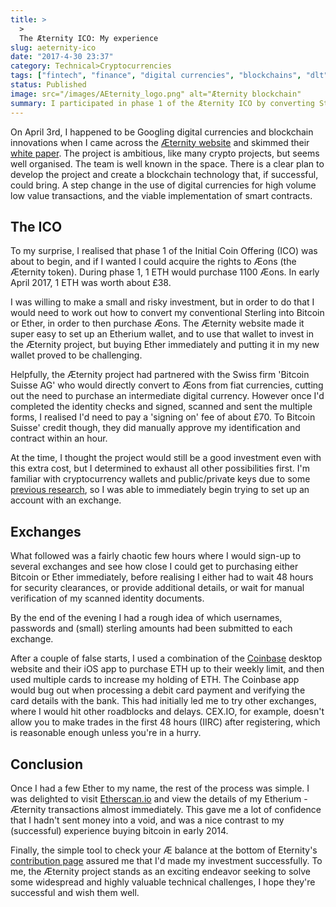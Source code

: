 ```yaml
---
title: >
  >
  The Æternity ICO: My experience
slug: aeternity-ico
date: "2017-4-30 23:37"
category: Technical>Cryptocurrencies
tags: ["fintech", "finance", "digital currencies", "blockchains", "dlt", "æternity", "ico"]
status: Published
image: src="/images/AEternity_logo.png" alt="Æternity blockchain"
summary: I participated in phase 1 of the Æternity ICO by converting Sterling to Æons via Ether. I tried several exchanges and chose the quickest, cheapest conversion method.
---
```


On April 3rd, I happened to be Googling digital currencies and blockchain
innovations when I came across the [Æternity website](http://www.Æternity.com)
and skimmed their [white
paper](https://blockchain.Æternity.com/%C3%A6ternity-blockchain-whitepaper.pdf).
The project is ambitious, like many crypto projects, but seems well organised.
The team is well known in the space. There is a clear plan to develop the
project and create a blockchain technology that, if successful, could bring. A
step change in the use of digital currencies for high volume low value
transactions, and the viable implementation of smart contracts.

## The ICO

To my surprise, I realised that phase 1 of the Initial Coin Offering (ICO) was
about to begin, and if I wanted I could acquire the rights to Æons (the Æternity
token). During phase 1, 1 ETH would purchase 1100 Æons. In early April 2017, 1
ETH was worth about £38.

I was willing to make a small and risky investment, but in order to do that I
would need to work out how to convert my conventional Sterling into Bitcoin or
Ether, in order to then purchase Æons. The Æternity website made it super easy
to set up an Etherium wallet, and to use that wallet to invest in the Æternity
project, but buying Ether immediately and putting it in my new wallet proved to
be challenging.

Helpfully, the Æternity project had partnered with the Swiss firm 'Bitcoin
Suisse AG' who would directly convert to Æons from fiat currencies, cutting out
the need to purchase an intermediate digital currency. However once I'd
completed the identity checks and signed, scanned and sent the multiple forms, I
realised I'd need to pay a 'signing on' fee of about £70. To Bitcoin Suisse'
credit though, they did manually approve my identification and contract within
an hour.

At the time, I thought the project would still be a good investment even with
this extra cost, but I determined to exhaust all other possibilities first. I'm
familiar with cryptocurrency wallets and public/private keys due to some
[previous research](encryption), so I was able to
immediately begin trying to set up an account with an exchange.

## Exchanges

What followed was a fairly chaotic few hours where I would sign-up to several
exchanges and see how close I could get to purchasing either Bitcoin or Ether
immediately, before realising I either had to wait 48 hours for security
clearances, or provide additional details, or wait for manual verification of my
scanned identity documents.

By the end of the evening I had a rough idea of which usernames, passwords and
(small) sterling amounts had been submitted to each exchange.

After a couple of false starts, I used a combination of the
[Coinbase](https://www.coinbase.com) desktop website and their iOS app to
purchase ETH up to their weekly limit, and then used multiple cards to increase
my holding of ETH. The Coinbase app would bug out when processing a debit card
payment and verifying the card details with the bank. This had initially led me
to try other exchanges, where I would hit other roadblocks and delays. CEX.IO,
for example, doesn't allow you to make trades in the first 48 hours (IIRC) after
registering, which is reasonable enough unless you're in a hurry.

## Conclusion

Once I had a few Ether to my name, the rest of the process was simple. I was
delighted to visit [Etherscan.io](https://etherscan.io/) and view the details of
my Etherium - Æternity transactions almost immediately. This gave me a lot of
confidence that I hadn't sent money into a void, and was a nice contrast to my
(successful) experience buying bitcoin in early 2014.

Finally, the simple tool to check your Æ balance at the bottom of Eternity's
[contribution page](https://wallet.Æternity.com) assured me that I'd made my
investment successfully. To me, the Æternity project stands as an exciting
endeavor seeking to solve some widespread and highly valuable technical
challenges, I hope they're successful and wish them well.
